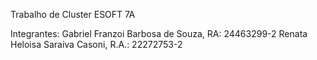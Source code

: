 Trabalho de Cluster ESOFT 7A

Integrantes:
Gabriel Franzoi Barbosa de Souza, RA: 24463299-2
Renata Heloisa Saraiva Casoni, R.A.: 22272753-2